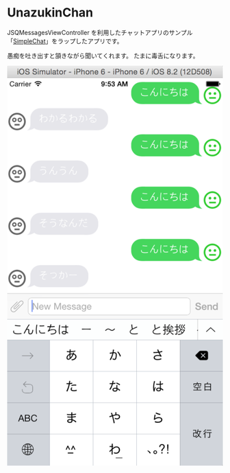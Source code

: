 UnazukinChan
==================

JSQMessagesViewController を利用したチャットアプリのサンプル「[SimpleChat](https://www.github.com/suwa-yuki/SimpleChat)」をラップしたアプリです。

愚痴を吐き出すと頷きながら聞いてくれます。
たまに毒舌になります。

![unazukin](unazukin.png)

